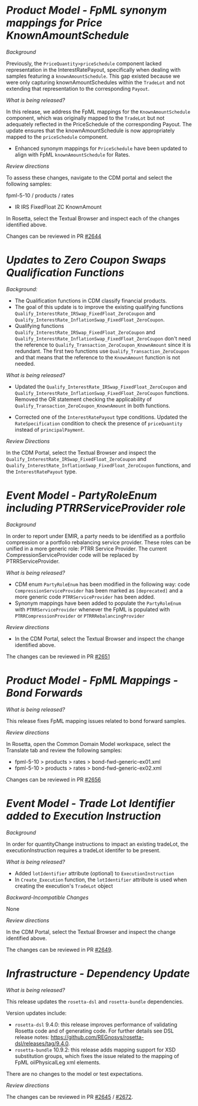 # _Product Model - FpML synonym mappings for Price KnownAmountSchedule_

_Background_

Previously, the `PriceQuantity>priceSchedule` component lacked representation in the InterestRatePayout, specifically when dealing with samples featuring a `knownAmountSchedule`. This gap existed because we were only capturing knownAmountSchedules within the `TradeLot` and not extending that representation to the corresponding `Payout`.

_What is being released?_

In this release, we address the FpML mappings for the `KnownAmountSchedule` component, which was originally mapped to the `TradeLot` but not adequately reflected in the PriceSchedule of the corresponding Payout. The update ensures that the knownAmountSchedule is now appropriately mapped to the `priceSchedule` component.

- Enhanced synonym mappings for `PriceSchedule` have been updated to align with FpML  `knownAmountSchedule` for Rates.

_Review directions_

To assess these changes, navigate to the CDM portal and select the following samples:

fpml-5-10 / products / rates
- IR IRS FixedFloat ZC KnownAmount

In Rosetta, select the Textual Browser and inspect each of the changes identified above.

Changes can be reviewed in PR [#2644](https://github.com/finos/common-domain-model/pull/2644)

# *Updates to Zero Coupon Swaps Qualification Functions*

_Background:_
- The Qualification functions in CDM classify financial products.
- The goal of this update is to improve the existing qualifying functions `Qualify_InterestRate_IRSwap_FixedFloat_ZeroCoupon` and `Qualify_InterestRate_InflationSwap_FixedFloat_ZeroCoupon`.
- Qualifying functions `Qualify_InterestRate_IRSwap_FixedFloat_ZeroCoupon` and `Qualify_InterestRate_InflationSwap_FixedFloat_ZeroCoupon` don't need the reference to `Qualify_Transaction_ZeroCoupon_KnownAmount` since it is redundant. The first two functions use `Qualify_Transaction_ZeroCoupon` and that means that the reference to the `KnownAmount` function is not needed.


_What is being released?_

- Updated the `Qualify_InterestRate_IRSwap_FixedFloat_ZeroCoupon` and `Qualify_InterestRate_InflationSwap_FixedFloat_ZeroCoupon` functions. Removed the OR statement checking the applicability of `Qualify_Transaction_ZeroCoupon_KnownAmount` in both functions.

- Corrected one of the `InterestRatePayout` type conditions. Updated the `RateSpecification` condition to check the presence of `priceQuantity` instead of `principalPayment`.

       
_Review Directions_

In the CDM Portal, select the Textual Browser and inspect the `Qualify_InterestRate_IRSwap_FixedFloat_ZeroCoupon` and `Qualify_InterestRate_InflationSwap_FixedFloat_ZeroCoupon` functions, and the `InterestRatePayout` type.

# *Event Model - PartyRoleEnum including PTRRServiceProvider role*

_Background_

In order to report under EMIR, a party needs to be identified as a portfolio compression or a portfolio rebalancing service provider. These roles can be unified in a more generic role: PTRR Service Provider. The current CompressionServiceProvider code will be replaced by PTRRServiceProvider.

_What is being released?_

- CDM enum `PartyRoleEnum` has been modified in the following way: code `CompressionServiceProvider` has been marked as `[deprecated]` and a more generic code `PTRRServiceProvider` has been added.
- Synonym mappings have been added to populate the `PartyRoleEnum` with `PTRRServiceProvider` whenever the FpML is populated with `PTRRCompressionProvider` or `PTRRRebalancingProvider`

_Review directions_

- In the CDM Portal, select the Textual Browser and inspect the change identified above.

The changes can be reviewed in PR [#2651](https://github.com/finos/common-domain-model/pull/2651)

# _Product Model - FpML Mappings - Bond Forwards_

_What is being released?_

This release fixes FpML mapping issues related to bond forward samples.

_Review directions_

In Rosetta, open the Common Domain Model workspace, select the Translate tab and review the following samples:

* fpml-5-10 > products > rates > bond-fwd-generic-ex01.xml
* fpml-5-10 > products > rates > bond-fwd-generic-ex02.xml

Changes can be reviewed in PR [#2656](https://github.com/finos/common-domain-model/pull/2656)

# _Event Model - Trade Lot Identifier added to Execution Instruction_

_Background_

In order for quantityChange instructions to impact an existing tradeLot, the executionInstruction requires a tradeLot identifer to be present.

_What is being released?_

- Added `lotIdentifier` attribute (optional) to `ExecutionInstruction`
- In `Create_Execution` function, the `lotIdentifier` attribute is used when creating the execution's `TradeLot` object

_Backward-Incompatible Changes_

None

_Review directions_

In the CDM Portal, select the Textual Browser and inspect the change identified above.

The changes can be reviewed in PR [#2649](https://github.com/finos/common-domain-model/pull/2649).

# *Infrastructure - Dependency Update*

_What is being released?_

This release updates the `rosetta-dsl` and `rosetta-bundle` dependencies.

Version updates include:
- `rosetta-dsl` 9.4.0: this release improves performance of validating Rosetta code and of generating code. For further details see DSL release notes: https://github.com/REGnosys/rosetta-dsl/releases/tag/9.4.0.
- `rosetta-bundle` 10.9.2: this release adds mapping support for XSD substitution groups, which fixes the issue related to the mapping of FpML oilPhysicalLeg xml elements.

There are no changes to the model or test expectations.

_Review directions_

The changes can be reviewed in PR [#2645](https://github.com/finos/common-domain-model/pull/2645) / [#2672](https://github.com/finos/common-domain-model/pull/2672).
